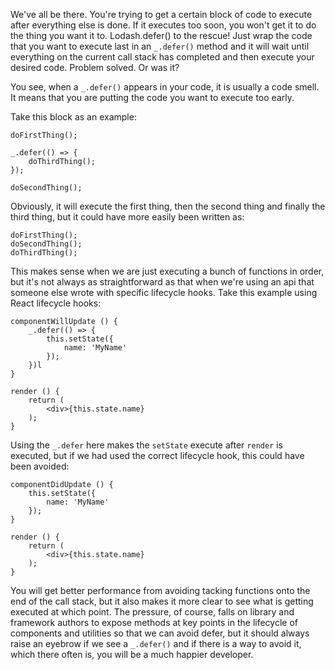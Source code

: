 We've all be there. You're trying to get a certain block of code to execute after everything else is done. If it executes too soon, you won't get it to do the thing you want it to. Lodash.defer() to the rescue! Just wrap the code that you want to execute last in an `_.defer()` method and it will wait until everything on the current call stack has completed and then execute your desired code. Problem solved. Or was it?

You see, when a `_.defer()` appears in your code, it is usually a code smell. It means that you are putting the code you want to execute too early.

Take this block as an example:

```
doFirstThing();

_.defer(() => {
    doThirdThing();
});

doSecondThing();
```

Obviously, it will execute the first thing, then the second thing and finally the third thing, but it could have more easily been written as:

```
doFirstThing();
doSecondThing();
doThirdThing();
```

This makes sense when we are just executing a bunch of functions in order, but it's not always as straightforward as that when we're using an api that someone else wrote with specific lifecycle hooks. Take this example using React lifecycle hooks:

```
componentWillUpdate () {
    _.defer(() => {
        this.setState({
            name: 'MyName'
        });
    })l
}

render () {
    return (
        <div>{this.state.name}
    );
}
```

Using the `_.defer` here makes the `setState` execute after `render` is executed, but if we had used the correct lifecycle hook, this could have been avoided:

```
componentDidUpdate () {
    this.setState({
        name: 'MyName'
    });
}

render () {
    return (
        <div>{this.state.name}
    );
}
```

You will get better performance from avoiding tacking functions onto the end of the call stack, but it also makes it more clear to see what is getting executed at which point. The pressure, of course, falls on library and framework authors to expose methods at key points in the lifecycle of components and utilities so that we can avoid defer, but it should always raise an eyebrow if we see a `_.defer()` and if there is a way to avoid it, which there often is, you will be a much happier developer.
